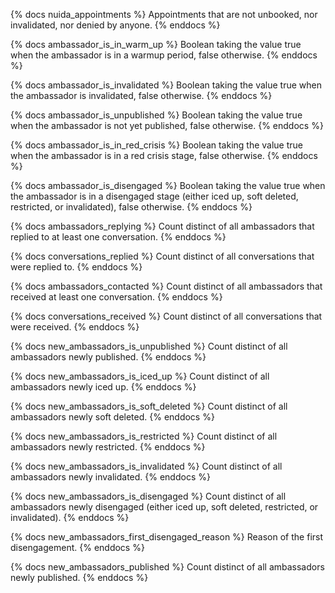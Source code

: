 
{% docs nuida_appointments %}
Appointments that are not unbooked, nor invalidated, nor denied by anyone.
{% enddocs %}

{% docs ambassador_is_in_warm_up %}
Boolean taking the value true when the ambassador is in a warmup period, false otherwise.
{% enddocs %}

{% docs ambassador_is_invalidated %}
Boolean taking the value true when the ambassador is invalidated, false otherwise.
{% enddocs %}

{% docs ambassador_is_unpublished %}
Boolean taking the value true when the ambassador is not yet published, false otherwise.
{% enddocs %}

{% docs ambassador_is_in_red_crisis %}
Boolean taking the value true when the ambassador is in a red crisis stage, false otherwise.
{% enddocs %}

{% docs ambassador_is_disengaged %}
Boolean taking the value true when the ambassador is in a disengaged stage (either iced up, soft deleted, restricted, or invalidated), false otherwise.
{% enddocs %}

{% docs ambassadors_replying %}
Count distinct of all ambassadors that replied to at least one conversation.
{% enddocs %}

{% docs conversations_replied %}
Count distinct of all conversations that were replied to.
{% enddocs %}

{% docs ambassadors_contacted %}
Count distinct of all ambassadors that received at least one conversation.
{% enddocs %}

{% docs conversations_received %}
Count distinct of all conversations that were received.
{% enddocs %}

{% docs new_ambassadors_is_unpublished %}
Count distinct of all ambassadors newly published.
{% enddocs %}

{% docs new_ambassadors_is_iced_up %}
Count distinct of all ambassadors newly iced up.
{% enddocs %}

{% docs new_ambassadors_is_soft_deleted %}
Count distinct of all ambassadors newly soft deleted.
{% enddocs %}

{% docs new_ambassadors_is_restricted %}
Count distinct of all ambassadors newly restricted.
{% enddocs %}

{% docs new_ambassadors_is_invalidated %}
Count distinct of all ambassadors newly invalidated.
{% enddocs %}

{% docs new_ambassadors_is_disengaged %}
Count distinct of all ambassadors newly disengaged (either iced up, soft deleted, restricted, or invalidated).
{% enddocs %}

{% docs new_ambassadors_first_disengaged_reason %}
Reason of the first disengagement.
{% enddocs %}

{% docs new_ambassadors_published %}
Count distinct of all ambassadors newly published.
{% enddocs %}
